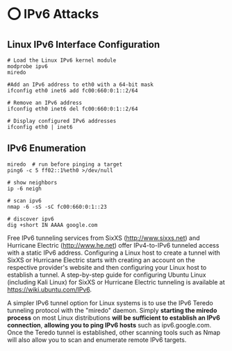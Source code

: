 # ⭕ IPv6 Attacks

## Linux IPv6 Interface Configuration

```
# Load the Linux IPv6 kernel module
modprobe ipv6
miredo

#Add an IPv6 address to eth0 with a 64-bit mask
ifconfig eth0 inet6 add fc00:660:0:1::2/64

# Remove an IPv6 address 
ifconfig eth0 inet6 del fc00:660:0:1::2/64

# Display configured IPv6 addresses
ifconfig eth0 | inet6
```

## IPv6 Enumeration

```
miredo  # run before pinging a target
ping6 -c 5 ff02::1%eth0 >/dev/null

# show neighbors
ip -6 neigh

# scan ipv6
nmap -6 -sS -sC fc00:660:0:1::23

# discover ipv6
dig +short IN AAAA google.com
```

Free IPv6 tunneling services from SixXS (http://www.sixxs.net) and Hurricane Electric (http://www.he.net) offer IPv4-to-IPv6 tunneled access with a static IPv6 address. Configuring a Linux host to create a tunnel with SixXS or Hurricane Electric starts with creating an account on the respective provider's website and then configuring your Linux host to establish a tunnel. A step-by-step guide for configuring Ubuntu Linux (including Kali Linux) for SixXS or Hurricane Electric tunneling is available at https://wiki.ubuntu.com/IPv6.

A simpler IPv6 tunnel option for Linux systems is to use the IPv6 Teredo tunneling protocol with the "miredo" daemon. Simply **starting the miredo process** on most Linux distributions **will be sufficient to establish an IPv6 connection**, **allowing you to ping IPv6 hosts** such as ipv6.google.com. Once the Teredo tunnel is established, other scanning tools such as Nmap will also allow you to scan and enumerate remote IPv6 targets.
